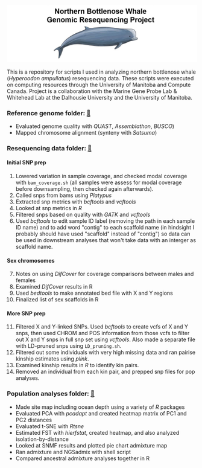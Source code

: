 ![Logo](https://github.com/edegreef/NBW-resequencing/blob/main/NBW-cartoon-forgit.JPG)

This is a repository for scripts I used in analyzing northern bottlenose whale (*Hyperoodon ampullatus*) resequencing data. These scripts were executed on computing resources through the University of Manitoba and Compute Canada. Project is a collaboration with the Marine Gene Probe Lab & Whitehead Lab at the Dalhousie University and the University of Manitoba.
<br/>
### Reference genome folder: [:file_folder:](https://github.com/edegreef/NBW-resequencing/tree/main/reference_genome)
* Evaluated genome quality with *QUAST*, *Assemblathon*, *BUSCO*)
* Mapped chromosome alignment (synteny with *Satsuma*)

### Resequencing data folder: [:file_folder:](https://github.com/edegreef/NBW-resequencing/tree/main/resequencing_data)
#### Initial SNP prep
01. Lowered variation in sample coverage, and checked modal coverage with `bam_coverage.sh` (all samples were assess for modal coverage before downsampling, then checked again afterwards).
02. Called snps from bams using *Platypus*
03. Extracted snp metrics with *bcftools* and *vcftools*
04. Looked at snp metrics in *R*
05. Filtered snps based on quality with *GATK* and *vcftools*
06. Used *bcftools* to edit sample ID label (removing the path in each sample ID name) and to add word "contig" to each scaffold name (in hindsight I probably should have used "scaffold" instead of "contig") so data can be used in downstream analyses that won't take data with an interger as scaffold name.
#### Sex chromosomes
07. Notes on using *DifCover* for coverage comparisons between males and females
08. Examined *DifCover* results in R
09. Used *bedtools* to make annotated bed file with X and Y regions 
10. Finalized list of sex scaffolds in R
#### More SNP prep
11. Filtered X and Y-linked SNPs. Used *bcftools* to create vcfs of X and Y snps, then used CHROM and POS information from those vcfs to filter out X and Y snps in full snp set using *vcftools*. Also made a separate file with LD-pruned snps using `LD_pruning.sh`.
12. Filtered out some individuals with very high missing data and ran pairise kinship estimates using *plink*.
13. Examined kinship results in *R* to identify kin pairs.
14. Removed an individual from each kin pair, and prepped snp files for pop analyses. 

### Population analyses folder: [:file_folder:](https://github.com/edegreef/NBW-resequencing/tree/main/pop_analyses)
* Made site map including ocean depth using a variety of *R* packages
* Evaluated PCA with *pcadapt* and created heatmap matrix of PC1 and PC2 distances
* Evaluated t-SNE with *Rtsne*
* Estimated FST with *hierfstat*, created heatmap, and also analyzed isolation-by-distance
* Looked at SNMF results and plotted pie chart admixture map
* Ran admixture and NGSadmix with shell script
* Compared ancestral admixture analyses together in R
